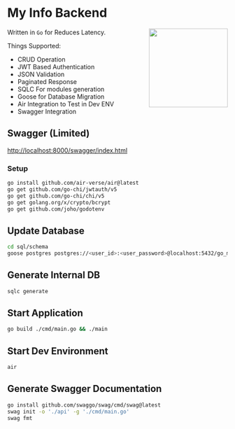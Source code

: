 # My Info Backend

<img align="right" width="180px" src="https://github.com/bytesByHarsh/go-my-info/tree/master/docs/assets/logo.png">

Written in `Go` for Reduces Latency.

Things Supported:
 - CRUD Operation
 - JWT Based Authentication
 - JSON Validation
 - Paginated Response
 - SQLC For modules generation
 - Goose for Database Migration
 - Air Integration to Test in Dev ENV
 - Swagger Integration

## Swagger (Limited)
[http://localhost:8000/swagger/index.html](http://localhost:8000/swagger/index.html)

### Setup

```bash
go install github.com/air-verse/air@latest
go get github.com/go-chi/jwtauth/v5
go get github.com/go-chi/chi/v5
go get golang.org/x/crypto/bcrypt
go get github.com/joho/godotenv
```

## Update Database

```bash
cd sql/schema
goose postgres postgres://<user_id>:<user_password>@localhost:5432/go_my_info up
```

## Generate Internal DB

```bash
sqlc generate
```

## Start Application

```bash
go build ./cmd/main.go && ./main
```

## Start Dev Environment

```bash
air
```

## Generate Swagger Documentation

```bash
go install github.com/swaggo/swag/cmd/swag@latest
swag init -o './api' -g './cmd/main.go'
swag fmt
```